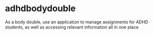 # adhdbodydouble
As a body double, use an application to manage assignments for ADHD students, as well as accessing relevant information all in one place
